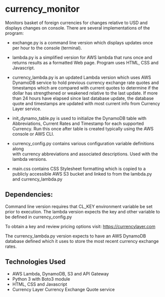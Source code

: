 # currency_monitor

Monitors basket of foreign currencies for changes relative to USD and displays changes on console. There are several implementations of the program:

- exchange.py is a command line version which displays updates once per hour
   to the console (terminal).

- lambda.py is a simplified version for AWS lambda that runs once and returns
  results as a formatted Web page. Program uses HTML, CSS and Javascript.

- currency_lambda.py is an updated Lambda version which uses AWS DynamoDB service
  to hold previous currency exchange rate quotes and timestamps which are compared
  with current quotes to determine if the dollar has strengthened or weakened
  relative to the last update. If more than 24 hours have elapsed since last
  database update, the database quote and timestamps are updated with most
  current info from Currency Layer service.

- init_dynamo_table.py is used to initialize the DynamoDB table with Abbreviations,
  Current Rates and Timestamp for each supported Currency. Run this once after
  table is created typically using the AWS console or AWS CLI.

- currency_config.py contains various configuration variable definitions along   
  with currency abbreviations and associated descriptions. Used with the lambda
  versions.

- main.css contains CSS Stylesheet formatting which is copied to a publicly
  accessible AWS S3 bucket and linked to from the lambda.py and currency_lambda.py

## Dependencies:

Command line version requires that CL_KEY environment variable be set prior to
execution. The lambda version expects the key and other variable to be defined
in currency_config.py

To obtain a key and review pricing options visit: https://currencylayer.com

The currency_lambda.py version expects to have an AWS DynamoDB database defined
which it uses to store the most recent currency exchange rates.

## Technologies Used

- AWS Lambda, DynamoDB, S3 and API Gateway
- Python 3 with Boto3 module
- HTML, CSS and Javascript
- Currency Layer Currency Exchange Quote service
